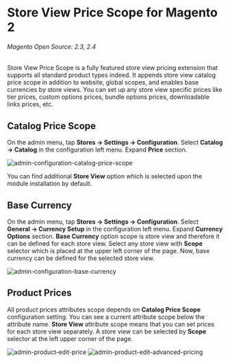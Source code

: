 # Store View Price Scope for Magento 2
###### Magento Open Source: 2.3, 2.4

Store View Price Scope is a fully featured store view pricing extension that supports all standard product types indeed. It appends store view catalog price scope in addition to website, global scopes, and enables base currencies by store views. You can set up any store view specific prices like tier prices, custom options prices, bundle options prices, downloadable links prices, etc.

## Catalog Price Scope
On the admin menu, tap **Stores → Settings → Configuration**. Select **Catalog → Catalog** in the configuration left menu. Expand **Price** section.

![admin-configuration-catalog-price-scope](https://user-images.githubusercontent.com/107030606/172600729-8d9e8e15-63b4-49d3-bb34-f2108d46e421.png)

You can find additional **Store View** option which is selected upon the module installation by default.

## Base Currency
On the admin menu, tap **Stores → Settings → Configuration**. Select **General → Currency Setup** in the configuration left menu. Expand **Currency Options** section. **Base Currency** option scope is store view and therefore it can be defined for each store view. Select any store view with **Scope** selector which is placed at the upper left corner of the page. Now, base currency can be defined for the selected store view.

![admin-configuration-base-currency](https://user-images.githubusercontent.com/107030606/172600715-8a5d9771-2d3d-4dd8-a85b-908d50095a13.png)

## Product Prices
All product prices attributes scope depends on **Catalog Price Scope** configuration setting. You can see a current attribute scope below the attribute name. **Store View** attribute scope means that you can set prices for each store view separately. A store view can be selected by **Scope** selector at the left upper corner of the page.

![admin-product-edit-price](https://user-images.githubusercontent.com/107030606/172600747-f6d230c9-22ab-418b-b824-6ca74bcdbdac.png)
![admin-product-edit-advanced-pricing](https://user-images.githubusercontent.com/107030606/172600735-4e318b4a-6eba-4186-9ba1-d0baf10f40b4.png)
